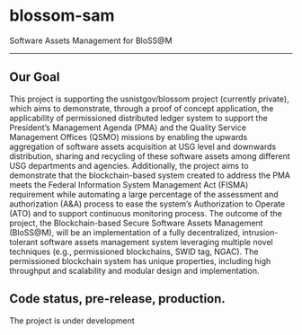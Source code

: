 # blossom-sam
Software Assets Management for BloSS@M

---
## Our Goal
This project is supporting the usnistgov/blossom project (currently private), which aims to demonstrate, through a proof of concept application, the applicability of permissioned distributed ledger system to support the President’s Management Agenda (PMA) and the Quality Service Management Offices (QSMO) missions by enabling the upwards aggregation of software assets acquisition at USG level and downwards distribution, sharing and recycling of these software assets among different USG departments and agencies. Additionally, the project aims to demonstrate that the blockchain-based system created to address the PMA meets the Federal Information System Management Act (FISMA) requirement while automating a large percentage of the assessment and authorization (A&A) process to ease the system’s Authorization to Operate  (ATO) and to support continuous monitoring process. The outcome of the project, the Blockchain-based Secure Software Assets Management (BloSS@M), will be an implementation of a fully decentralized, intrusion-tolerant software assets management system leveraging multiple novel techniques (e.g., permissioned blockchains, SWID tag, NGAC). The permissioned blockchain system has unique properties, including high throughput and scalability and modular design and implementation.  

## Code status, pre-release, production.
The project is under development
